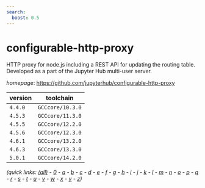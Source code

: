 ```yaml
---
search:
  boost: 0.5
---
```

# configurable-http-proxy

HTTP proxy for node.js including a REST API for updating the routing table.  Developed as a part of the Jupyter Hub multi-user server.

*homepage*: <https://github.com/jupyterhub/configurable-http-proxy>

version | toolchain
--------|----------
``4.4.0`` | ``GCCcore/10.3.0``
``4.5.3`` | ``GCCcore/11.3.0``
``4.5.5`` | ``GCCcore/12.2.0``
``4.5.6`` | ``GCCcore/12.3.0``
``4.6.1`` | ``GCCcore/13.2.0``
``4.6.3`` | ``GCCcore/13.3.0``
``5.0.1`` | ``GCCcore/14.2.0``


*(quick links: [(all)](../index.md) - [0](../0/index.md) - [a](../a/index.md) - [b](../b/index.md) - [c](../c/index.md) - [d](../d/index.md) - [e](../e/index.md) - [f](../f/index.md) - [g](../g/index.md) - [h](../h/index.md) - [i](../i/index.md) - [j](../j/index.md) - [k](../k/index.md) - [l](../l/index.md) - [m](../m/index.md) - [n](../n/index.md) - [o](../o/index.md) - [p](../p/index.md) - [q](../q/index.md) - [r](../r/index.md) - [s](../s/index.md) - [t](../t/index.md) - [u](../u/index.md) - [v](../v/index.md) - [w](../w/index.md) - [x](../x/index.md) - [y](../y/index.md) - [z](../z/index.md))*

